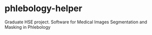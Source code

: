 # phlebology-helper
Graduate HSE project. Software for Medical Images Segmentation and Masking in Phlebology 
